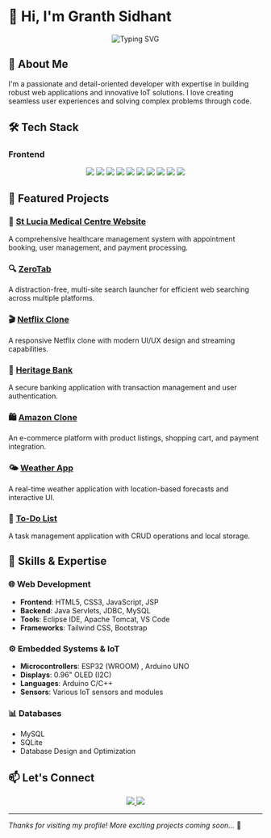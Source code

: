 # 👋 Hi, I'm Granth Sidhant

<div align="center">
  <img src="https://readme-typing-svg.herokuapp.com?font=Fira+Code&pause=1000&color=2AA889&center=true&vCenter=true&width=435&lines=Full+Stack+Developer;IoT+Enthusiast;Web+Developer;Problem+Solver" alt="Typing SVG" />
</div>

## 🚀 About Me

I'm a passionate and detail-oriented developer with expertise in building robust web applications and innovative IoT solutions. I love creating seamless user experiences and solving complex problems through code.

## 🛠️ Tech Stack

### Frontend
<div align="center">
  <img src="https://img.shields.io/badge/HTML5-E34F26?style=for-the-badge&logo=html5&logoColor=white" />
  <img src="https://img.shields.io/badge/CSS3-1572B6?style=for-the-badge&logo=css3&logoColor=white" />
  <img src="https://img.shields.io/badge/JavaScript-F7DF1E?style=for-the-badge&logo=javascript&logoColor=black" />
  <img src="https://img.shields.io/badge/Bootstrap-563D7C?style=for-the-badge&logo=bootstrap&logoColor=white" />
  <img src="https://img.shields.io/badge/Tailwind_CSS-38B2AC?style=for-the-badge&logo=tailwind-css&logoColor=white" />
  <img src="https://img.shields.io/badge/jQuery-0769AD?style=for-the-badge&logo=jquery&logoColor=white" />
  <img src="https://img.shields.io/badge/Java-ED8B00?style=for-the-badge&logo=java&logoColor=white" />
  <img src="https://img.shields.io/badge/MySQL-4479A1?style=for-the-badge&logo=mysql&logoColor=white" />
  <img src="https://img.shields.io/badge/Arduino-00979D?style=for-the-badge&logo=arduino&logoColor=white" />
  <img src="https://img.shields.io/badge/ESP32-E7352C?style=for-the-badge&logo=espressif&logoColor=white" />
</div>


## 💼 Featured Projects

### 🏥 [St Lucia Medical Centre Website](https://github.com/GranthSidhant/Hospital-website)
A comprehensive healthcare management system with appointment booking, user management, and payment processing.

### 🔍 [ZeroTab](https://github.com/GranthSidhant/ZeroTab---aka-GoAwayHomeFeed)
A distraction-free, multi-site search launcher for efficient web searching across multiple platforms.

### 🎬 [Netflix Clone](https://github.com/GranthSidhant/Netflix_clone)
A responsive Netflix clone with modern UI/UX design and streaming capabilities.

### 🏦 [Heritage Bank](https://github.com/GranthSidhant/Heritage_Bank-NetBankingWebApplication)
A secure banking application with transaction management and user authentication.

### 🛍️ [Amazon Clone](https://github.com/GranthSidhant/Amazon-Clone)
An e-commerce platform with product listings, shopping cart, and payment integration.

### 🌤️ [Weather App](https://github.com/GranthSidhant/Weather-App)
A real-time weather application with location-based forecasts and interactive UI.

### 📝 [To-Do List](https://github.com/GranthSidhant/To-Do-list-)
A task management application with CRUD operations and local storage.


## 🌟 Skills & Expertise

### 🌐 Web Development
- **Frontend**: HTML5, CSS3, JavaScript, JSP
- **Backend**: Java Servlets, JDBC, MySQL
- **Tools**: Eclipse IDE, Apache Tomcat, VS Code
- **Frameworks**: Tailwind CSS, Bootstrap

### ⚙️ Embedded Systems & IoT
- **Microcontrollers**: ESP32 (WROOM) , Arduino UNO
- **Displays**: 0.96" OLED (I2C)
- **Languages**: Arduino C/C++
- **Sensors**: Various IoT sensors and modules

### 📊 Databases
- MySQL
- SQLite
- Database Design and Optimization

## 📫 Let's Connect

<div align="center">
  <a href="https://github.com/GranthSidhant" target="_blank">
    <img src="https://img.shields.io/badge/GitHub-100000?style=for-the-badge&logo=github&logoColor=white" />
  </a>
  <a href="https://www.linkedin.com/in/granthsidhant" target="_blank">
    <img src="https://img.shields.io/badge/LinkedIn-0077B5?style=for-the-badge&logo=linkedin&logoColor=white" />
  </a>
</div>

---

_Thanks for visiting my profile! More exciting projects coming soon..._ 🚀
